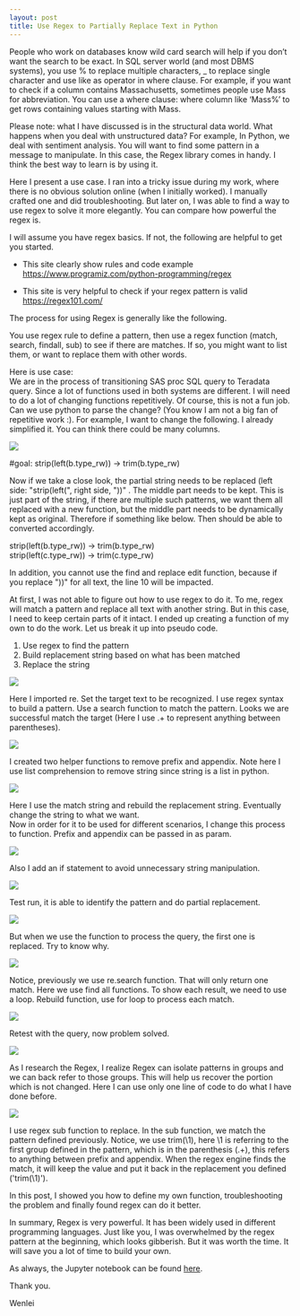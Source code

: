 ```yaml
---
layout: post
title: Use Regex to Partially Replace Text in Python
---
```


People who work on databases know wild card search will help if you don’t want the search to be exact. In SQL server world (and most DBMS systems), you use % to replace multiple characters, _ to replace single character and use like as operator in where clause.  For example, if you want to check if a column contains Massachusetts, sometimes people use Mass for abbreviation.  You can use a where clause:  where column like ‘Mass%’ to get rows containing values starting with Mass.  

Please note: what I have discussed is in the structural data world. What happens when you deal with unstructured data? For example, In Python, we deal with sentiment analysis.  You will want to find some pattern in a message to manipulate. In this case, the Regex library comes in handy.  I think the best way to learn is by using it.  

Here I present a use case. I ran into a tricky issue during my work, where there is no obvious solution online (when I initially worked). I manually crafted one and did troubleshooting. But later on, I was able to find a way to use  regex to solve it more elegantly.  You can compare how powerful the regex is.   

I will assume you have regex basics.  If not, the following are helpful to get you started.  

* This site clearly show rules and code example  
<https://www.programiz.com/python-programming/regex>  

* This site is very helpful to check if your regex pattern is valid  
<https://regex101.com/>  

The process for using Regex is generally like the following.  

You use regex rule to define a pattern, then use a regex function (match, search, findall, sub) to see if there are matches. If so, you might want to list them, or want to replace them with other words.  

Here is use case:  
We are in the process of transitioning SAS proc SQL query to Teradata query. Since a lot of functions used in both systems are different.  I will need to do a lot of changing functions repetitively.  Of course, this is not a fun job.  Can we use python to parse the change?  (You know I am not a big fan of repetitive work :). For example, I want to change the following.  I already simplified it. You can think there could be many columns.   

<img src="/images/blog47/1sample_query.PNG">  

#goal: strip(left(b.type_rw)) -> trim(b.type_rw)  

Now if we take a close look, the partial string needs to be replaced (left side: "strip(left(", right side, "))" . The middle part needs to be kept.  This is just part of the string, if there are multiple such patterns, we want them all replaced with a new function, but the middle part needs to be dynamically kept as original. Therefore if something like below. Then should be able to converted accordingly. 

strip(left(b.type_rw)) -> trim(b.type_rw)  
strip(left(c.type_rw)) -> trim(c.type_rw)  

In addition, you cannot use the find and replace edit function, because if you replace "))" for all text, the line 10 will be impacted.  

At first, I was not able to figure out how to use regex to do it.  To me, regex will match a pattern and replace all text with another string.   But in this case, I need to keep certain parts of it intact.  I ended up creating a function of my own to do the work.  Let us break it up into pseudo code.  

1. Use regex to find the pattern  
2. Build replacement string  based on what has been matched  
3. Replace the string  

<img src="/images/blog47/2createpattern.PNG">  

Here I imported re.  Set the target text to be recognized.   I use regex syntax to build a pattern.  Use a search function to match the pattern.  Looks we are successful match the target (Here I use .+ to represent anything between parentheses).  

<img src="/images/blog47/3createhelpfunction.PNG">  

I created two helper functions to remove prefix and appendix. Note here I use list comprehension to remove string since string is a list in python.  

<img src="/images/blog47/4rebuildreplacementstr.PNG">  

Here I use the match string and rebuild the replacement string. Eventually change the string to what we want.  
Now in order for it to be used for different scenarios, I change this process to function.  Prefix and appendix can be passed in as param.  

<img src="/images/blog47/5createfunction.PNG">   

Also I add an if statement to avoid unnecessary string manipulation.  

<img src="/images/blog47/6testrun.PNG">  

Test run, it is  able to identify the pattern and do partial replacement.  

<img src="/images/blog47/7checkonquery.PNG">  

But when we use the function to process the query, the first one is replaced.  Try to know why.  

<img src="/images/blog47/8troubleshooting.PNG"> 

Notice, previously we use re.search function. That will only return one match.  Here we use find all functions. To show each result, we need to use a loop.
Rebuild function, use for loop to process each match.  

<img src="/images/blog47/9createnewfunction.PNG"> 

Retest with the query, now problem solved.  

<img src="/images/blog47/10usenewfunction.PNG">  

As I research the Regex, I realize Regex can isolate patterns in groups and we can back refer to those groups. This will help us recover the portion which is not changed.  Here I can use only one line of code to do what I have done  before. 

<img src="/images/blog47/11usesub.PNG">  

I use regex sub function to replace.  In the sub function, we match the pattern defined previously. Notice, we use trim(\1),   here \1 is referring to the first group defined in the pattern, which is in the parenthesis (.+), this refers to anything between prefix and appendix.   When the regex engine finds the match, it will keep the value and put it back in the replacement you defined ('trim(\1)').  

In this post, I showed you how to define my own function, troubleshooting the problem and finally found regex can do it better.  

In summary, Regex is very powerful. It has been widely used in different programming languages. Just like you, I was overwhelmed by the regex pattern at the beginning, which looks gibberish.  But it was worth the time. It will save you a lot of time to build your own.  

As always, the Jupyter notebook can be found <a href="/Files/regex_test.ipynb">here</a>.  

Thank you.  
 
Wenlei  











